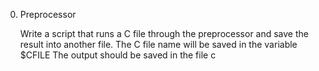 0. Preprocessor

	Write a script that runs a C file through the preprocessor and save the result into another file.
The C file name will be saved in the variable $CFILE
The output should be saved in the file c
